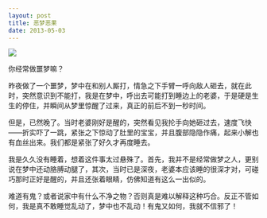 ```yaml
---
layout: post
title: 恶梦恶果
date: 2013-05-03
---
```


![](http://www.ashliu.com:8080/uploads/39970W020090427410116836357.jpg)

你经常做噩梦嘛？

昨夜做了一个噩梦，梦中在和别人厮打，情急之下手臂一呼向敌人砸去，就在此时，突然意识到不能打，我是在梦中，呼出去可能打到睡边上的老婆，于是硬是生生的停住，并瞬间从梦里惊醒了过来，真正的前后不到一秒时间。

但是，已然晚了。当时老婆刚好是醒的，突然看见我抡手向她砸过去，速度飞快——折实吓了一跳，紧张之下惊动了肚里的宝宝，并且腹部隐隐作痛，起来小解也有血丝出来。我们都是紧张了好久才再度睡去。

我是久久没有睡着，想着这件事太过悬殊了。首先，我并不是经常做梦之人，更别说在梦中还动胳膊动腿了，其次，当时已是深夜，老婆本应该睡的很深才对，可碰巧那时正好是醒的，并且还张着眼睛，仿佛知道有这么一出似的。

难道有鬼？或者说家中有什么不净之物？否则真是难以解释这种巧合。反正不管如何，我是真不敢睡觉乱动了，梦中也不乱动！有鬼又如何，我就不信邪了！
